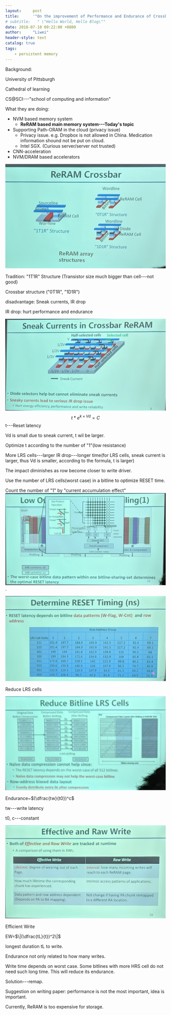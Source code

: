 ```yaml
---
layout:     post
title:      '"On the improvement of Performance and Endurance of Crossbar Resistive Memory"---lecture notes'
# subtitle:   " \"Hello World, Hello Blog\""
date: 2018-07-10 09:22:00 +0800
author:     "Liwei"
header-style: text
catalog: true
tags:
    - persistent memory
---
```


<!-- ---
layout: post
title: '"On the improvement of Performance and Endurance of Crossbar Resistive Memory"---lecture notes'
date: 2018-07-10 09:22:00 +0800
categories: persistent_memory
--- -->

Background:

University of Pittsburgh

Cathedral of learning 

CS@SCI---"school of computing and information" 

 

What they are doing:

- NVM based memory system
  - **ReRAM based main memory system---Today's topic**
- Supporting Path-ORAM in the cloud (privacy issue)
  - Privacy issue. e.g. Dropbox is not allowed in China. Medication information shound not be put on cloud.
  - Intel SGX. (Curious server/server not trusted)
- CNN-acceleration
- NVM/DRAM based accelerators

 

![img](/assets/images/MVIMG_20180710_094733.jpg)

Tradition: "1T1R" Structure (Transistor size much bigger than cell---not good)

Crossbar structure ("0T1R", "1D1R")

disadvantage: Sneak currents, IR drop

IR drop: hurt performance and endurance

![img](/assets/images/MVIMG_20180710_095104.jpg)
$$
t*e^{k\times Vd}=C
$$
t---Reset latency

Vd is small due to sneak current, t wil be larger.

Optimize t according to the number of "1"(low resistance)

More LRS cells---larger IR drop---longer time(for LRS cells, sneak current is larger, thus Vd is smaller, according to the formula, t is larger)

The impact diminishes as row become closer to write driver.

Use the number of LRS cells(worst case) in a bitline to optimize RESET time.

Count the number of "1" by "current accumulation effect"![img](/assets/images/MVIMG_20180710_100838.jpg).

![img](/assets/images/MVIMG_20180710_101228.jpg)

Reduce LRS cells

![img](/assets/images/MVIMG_20180710_101909.jpg)

 

Endurance~$(\dfrac{tw}{t0})^c$

tw---write latency

t0, c---constant

![img](/assets/images/MVIMG_20180710_103442.jpg)

Efficient Write

EW=$\|(\dfrac{tL}{t})^2\|$

longest duration tL to write.

Endurance not only related to how many writes.

Write time depends on worst case. Some bitlines with more HRS cell do not need such long time. This will reduce its endurance.

Solution---remap.

 

Suggestion on writing paper: performance is not the most important, idea is important.

Currently, ReRAM is too expensive for storage.